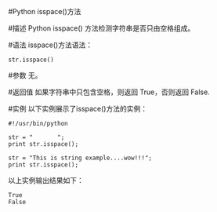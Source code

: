 #Python isspace()方法


#描述
Python isspace() 方法检测字符串是否只由空格组成。

#语法
isspace()方法语法：

```
str.isspace()
```

#参数
无。

#返回值
如果字符串中只包含空格，则返回 True，否则返回 False.

#实例
以下实例展示了isspace()方法的实例：

```
#!/usr/bin/python

str = "       "; 
print str.isspace();

str = "This is string example....wow!!!";
print str.isspace();
```

以上实例输出结果如下：

```
True
False
```